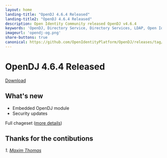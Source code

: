 ```yaml
---
layout: home
landing-title: "OpenDJ 4.6.4 Released"
landing-title2: "OpenDJ 4.6.4 Released"
description: Open Identity Community released OpenDJ v4.6.4
keywords: 'OpenDJ, Directory Service, Directory Services, LDAP, Open Identity Platform, OpenIDM'
imageurl: 'opendj-og.png'
share-buttons: true
canonical: https://github.com/OpenIdentityPlatform/OpenDJ/releases/tag/4.6.4
---
```

# OpenDJ 4.6.4 Released
[Download](https://github.com/OpenIdentityPlatform/OpenDJ/releases/tag/4.6.4)

## What's new
* Embedded OpenDJ module
* Security updates

Full chageset ([more details](https://github.com/OpenIdentityPlatform/OpenDJ/compare/4.6.3...4.6.4))

## Thanks for the contibutions

<i id="maximthomas"><i>1. <a href="https://github.com/maximthomas" target="_blank">Maxim Thomas</a></i>


